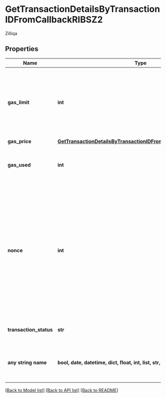 # GetTransactionDetailsByTransactionIDFromCallbackRIBSZ2

Zilliqa

## Properties
Name | Type | Description | Notes
------------ | ------------- | ------------- | -------------
**gas_limit** | **int** | Represents the maximum amount of gas allowed in the block in order to determine how many transactions it can fit. | 
**gas_price** | [**GetTransactionDetailsByTransactionIDFromCallbackRIBSZ2GasPrice**](GetTransactionDetailsByTransactionIDFromCallbackRIBSZ2GasPrice.md) |  | 
**gas_used** | **int** | Defines how much of the gas for the block has been used. | 
**nonce** | **int** | Represents the sequential running number for an address, starting from 0 for the first transaction. E.g., if the nonce of a transaction is 10, it would be the 11th transaction sent from the sender&#39;s address. | 
**transaction_status** | **str** | Represents the status of this transaction. | 
**any string name** | **bool, date, datetime, dict, float, int, list, str, none_type** | any string name can be used but the value must be the correct type | [optional]

[[Back to Model list]](../README.md#documentation-for-models) [[Back to API list]](../README.md#documentation-for-api-endpoints) [[Back to README]](../README.md)


